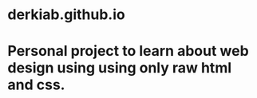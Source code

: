# derkiab.github.io

# Personal project to learn about web design using using only raw html and css.
